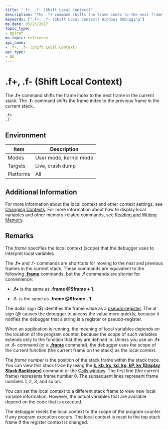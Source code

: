 ```yaml
---
title: ".f+, .f- (Shift Local Context)"
description: "The .f+ command shifts the frame index to the next frame in the current stack. The .f- command shifts the frame index to the previous frame in the current stack."
keywords: [".f+, .f- (Shift Local Context) Windows Debugging"]
ms.date: 05/23/2017
topic_type:
- apiref
ms.topic: reference
api_name:
- .f+, .f- (Shift Local Context)
api_type:
- NA
---
```


# .f+, .f- (Shift Local Context)


The **.f+** command shifts the frame index to the next frame in the current stack. The **.f-** command shifts the frame index to the previous frame in the current stack.

```dbgcmd
.f+  
.f-  
```

## Environment

|  Item  | Description          |
|--------|----------------------|
|Modes   |User mode, kernel mode|
|Targets |Live, crash dump      |
|Platforms|All                  |

 

## Additional Information

For more information about the local context and other context settings, see [Changing Contexts](../debugger/changing-contexts.md). For more information about how to display local variables and other memory-related commands, see [Reading and Writing Memory](../debugger/reading-and-writing-memory.md).

## Remarks

The *frame* specifies the local context (scope) that the debugger uses to interpret local variables

The **.f+** and .f- commands are shortcuts for moving to the next and previous frames in the current stack. These commands are equivalent to the following [**.frame**](-frame--set-local-context-.md) commands, but the **.f** commands are shorter for convenience:

-   **.f+** is the same as **.frame @$frame + 1**.

-   **.f-** is the same as **.frame @$frame - 1**.

The dollar sign ($) identifies the frame value as a [pseudo-register](pseudo-register-syntax.md). The at sign (@ causes the debugger to access the value more quickly, because it notifies the debugger that a string is a register or pseudo-register.

When an application is running, the meaning of local variables depends on the location of the program counter, because the scope of such variables extends only to the function that they are defined in. Unless you use an **.f+** or **.f-** command (or a [**.frame**](-frame--set-local-context-.md) command), the debugger uses the scope of the current function (the current frame on the stack) as the local context.

The *frame number* is the position of the stack frame within the stack trace. You can view this stack trace by using the [**k, kb, kc, kd, kp, kP, kv (Display Stack Backtrace)**](k--kb--kc--kd--kp--kp--kv--display-stack-backtrace-.md) command or the [Calls window](../debugger/calls-window.md). The first line (the current frame) represents frame number 0. The subsequent lines represent frame numbers 1, 2, 3, and so on.

You can set the local context to a different stack frame to view new local variable information. However, the actual variables that are available depend on the code that is executed.

The debugger resets the local context to the scope of the program counter if any program execution occurs. The local context is reset to the top stack frame if the register context is changed.


